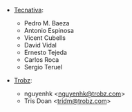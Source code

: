 - [Tecnativa](https://www.tecnativa.com):
  - Pedro M. Baeza
  - Antonio Espinosa
  - Vicent Cubells
  - David Vidal
  - Ernesto Tejeda
  - Carlos Roca
  - Sergio Teruel

- [Trobz](https://trobz.com):
  - nguyenhk \<<nguyenhk@trobz.com>\>
  - Tris Doan \<<tridm@trobz.com>\>
